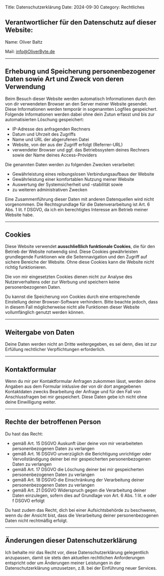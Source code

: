 Title: Datenschutzerklärung
Date: 2024-09-30
Category: Rechtliches

## Verantwortlicher für den Datenschutz auf dieser Website:

Name: Oliver Baltz

Mail: info@OliverByte.de

---

## Erhebung und Speicherung personenbezogener Daten sowie Art und Zweck von deren Verwendung

Beim Besuch dieser Website werden automatisch Informationen durch den von dir verwendeten Browser an den Server meiner Website gesendet. Diese Informationen werden temporär in sogenannten Logfiles gespeichert. Folgende Informationen werden dabei ohne dein Zutun erfasst und bis zur automatisierten Löschung gespeichert:

- IP-Adresse des anfragenden Rechners
- Datum und Uhrzeit des Zugriffs
- Name und URL der abgerufenen Datei
- Website, von der aus der Zugriff erfolgt (Referrer-URL)
- verwendeter Browser und ggf. das Betriebssystem deines Rechners sowie der Name deines Access-Providers

Die genannten Daten werden zu folgenden Zwecken verarbeitet:

- Gewährleistung eines reibungslosen Verbindungsaufbaus der Website
- Gewährleistung einer komfortablen Nutzung meiner Website
- Auswertung der Systemsicherheit und -stabilität sowie
- zu weiteren administrativen Zwecken

Eine Zusammenführung dieser Daten mit anderen Datenquellen wird nicht vorgenommen. Die Rechtsgrundlage für die Datenverarbeitung ist Art. 6 Abs. 1 lit. f DSGVO, da ich ein berechtigtes Interesse am Betrieb meiner Website habe.

---

## Cookies

Diese Website verwendet **ausschließlich funktionale Cookies**, die für den Betrieb der Website notwendig sind. Diese Cookies gewährleisten grundlegende Funktionen wie die Seitennavigation und den Zugriff auf sichere Bereiche der Website. Ohne diese Cookies kann die Website nicht richtig funktionieren.

Die von mir eingesetzten Cookies dienen nicht zur Analyse des Nutzerverhaltens oder zur Werbung und speichern keine personenbezogenen Daten.

Du kannst die Speicherung von Cookies durch eine entsprechende Einstellung deiner Browser-Software verhindern. Bitte beachte jedoch, dass in diesem Fall möglicherweise nicht alle Funktionen dieser Website vollumfänglich genutzt werden können.

---

## Weitergabe von Daten

Deine Daten werden nicht an Dritte weitergegeben, es sei denn, dies ist zur Erfüllung rechtlicher Verpflichtungen erforderlich.

---

## Kontaktformular

Wenn du mir per Kontaktformular Anfragen zukommen lässt, werden deine Angaben aus dem Formular inklusive der von dir dort angegebenen Kontaktdaten zwecks Bearbeitung der Anfrage und für den Fall von Anschlussfragen bei mir gespeichert. Diese Daten gebe ich nicht ohne deine Einwilligung weiter.

---

## Rechte der betroffenen Person

Du hast das Recht:

- gemäß Art. 15 DSGVO Auskunft über deine von mir verarbeiteten personenbezogenen Daten zu verlangen
- gemäß Art. 16 DSGVO unverzüglich die Berichtigung unrichtiger oder Vervollständigung deiner bei mir gespeicherten personenbezogenen Daten zu verlangen
- gemäß Art. 17 DSGVO die Löschung deiner bei mir gespeicherten personenbezogenen Daten zu verlangen
- gemäß Art. 18 DSGVO die Einschränkung der Verarbeitung deiner personenbezogenen Daten zu verlangen
- gemäß Art. 21 DSGVO Widerspruch gegen die Verarbeitung deiner Daten einzulegen, sofern dies auf Grundlage von Art. 6 Abs. 1 lit. e oder f DSGVO erfolgt

Du hast zudem das Recht, dich bei einer Aufsichtsbehörde zu beschweren, wenn du der Ansicht bist, dass die Verarbeitung deiner personenbezogenen Daten nicht rechtmäßig erfolgt.

---

## Änderungen dieser Datenschutzerklärung

Ich behalte mir das Recht vor, diese Datenschutzerklärung gelegentlich anzupassen, damit sie stets den aktuellen rechtlichen Anforderungen entspricht oder um Änderungen meiner Leistungen in der Datenschutzerklärung umzusetzen, z.B. bei der Einführung neuer Services.